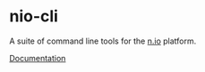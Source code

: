 nio-cli
=======

A suite of command line tools for the [n.io](http://n.io) platform.

[Documentation](http://docs.n.io/en/latest/nio_cli.html)
